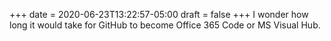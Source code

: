 +++
date = 2020-06-23T13:22:57-05:00
draft = false
+++
I wonder how long it would take for GitHub to become Office 365 Code or MS Visual Hub.